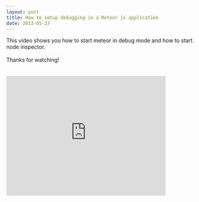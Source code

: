 ```yaml
---
layout: post
title: How to setup debugging in a Meteor js application
date: 2013-05-27
---
```


This video shows you how to start meteor in debug mode and how to start node inspector. <br /><br />Thanks for watching!<br /><br /><br /><iframe width="420" height="315" src="http://www.youtube.com/embed/KLtkRQ44LYw" frameborder="0" allowfullscreen></iframe>
